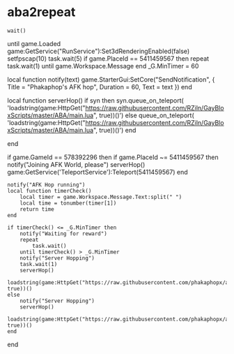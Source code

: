 # aba2repeat
    wait()
until game.Loaded
game:GetService("RunService"):Set3dRenderingEnabled(false)
setfpscap(10)
task.wait(5)
if game.PlaceId == 5411459567 then
    repeat
        task.wait(1)
    until game.Workspace.Message
end
_G.MinTimer = 60

local function notify(text)
    game.StarterGui:SetCore("SendNotification", {
        Title = "Phakaphop's AFK hop",
        Duration = 60,
        Text = text
    })
end

local function serverHop()
    if syn then
        syn.queue_on_teleport(
            'loadstring(game:HttpGet("https://raw.githubusercontent.com/RZiln/GayBloxScripts/master/ABA/main.lua", true))()')
    else
        queue_on_teleport(
            'loadstring(game:HttpGet("https://raw.githubusercontent.com/RZiln/GayBloxScripts/master/ABA/main.lua", true))()')
    end

end

if game.GameId == 578392296 then
    if game.PlaceId ~= 5411459567 then
        notify("Joining AFK World, please")
        serverHop()
        game:GetService('TeleportService'):Teleport(5411459567)
    end

    notify("AFK Hop running")
    local function timerCheck()
        local timer = game.Workspace.Message.Text:split(" ")
        local time = tonumber(timer[1])
        return time
    end

    if timerCheck() <= _G.MinTimer then
        notify("Waiting for reward")
        repeat
            task.wait()
        until timerCheck() > _G.MinTimer
        notify("Server Hopping")
        task.wait(1)
        serverHop()
        loadstring(game:HttpGet("https://raw.githubusercontent.com/phakaphopx/aba/main/README.md", true))()
    else
        notify("Server Hopping")
        serverHop()
        loadstring(game:HttpGet("https://raw.githubusercontent.com/phakaphopx/aba/main/README.md", true))()
    end

end
